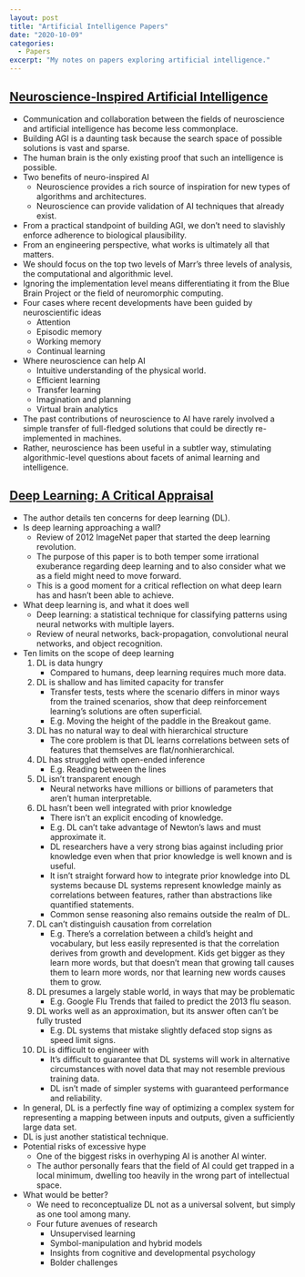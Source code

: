 ```yaml
---
layout: post
title: "Artificial Intelligence Papers"
date: "2020-10-09"
categories:
  - Papers
excerpt: "My notes on papers exploring artificial intelligence."
---
```


## [Neuroscience-Inspired Artificial Intelligence](https://doi.org/10.1016/j.neuron.2017.06.011)

- Communication and collaboration between the fields of neuroscience and artificial intelligence has become less commonplace.
- Building AGI is a daunting task because the search space of possible solutions is vast and sparse.
- The human brain is the only existing proof that such an intelligence is possible.
- Two benefits of neuro-inspired AI
    - Neuroscience provides a rich source of inspiration for new types of algorithms and architectures.
    - Neuroscience can provide validation of AI techniques that already exist.
- From a practical standpoint of building AGI, we don’t need to slavishly enforce adherence to biological plausibility.
- From an engineering perspective, what works is ultimately all that matters.
- We should focus on the top two levels of Marr’s three levels of analysis, the computational and algorithmic level.
- Ignoring the implementation level means differentiating it from the Blue Brain Project or the field of neuromorphic computing.
- Four cases where recent developments have been guided by neuroscientific ideas
    - Attention
    - Episodic memory
    - Working memory
    - Continual learning
- Where neuroscience can help AI
    - Intuitive understanding of the physical world.
    - Efficient learning
    - Transfer learning
    - Imagination and planning
    - Virtual brain analytics
- The past contributions of neuroscience to AI have rarely involved a simple transfer of full-fledged solutions that could be directly re-implemented in machines.
- Rather, neuroscience has been useful in a subtler way, stimulating algorithmic-level questions about facets of animal learning and intelligence.

## [Deep Learning: A Critical Appraisal](https://arxiv.org/abs/1801.00631)

- The author details ten concerns for deep learning (DL).
- Is deep learning approaching a wall?
    - Review of 2012 ImageNet paper that started the deep learning revolution.
    - The purpose of this paper is to both temper some irrational exuberance regarding deep learning and to also consider what we as a field might need to move forward.
    - This is a good moment for a critical reflection on what deep learn has and hasn’t been able to achieve.
- What deep learning is, and what it does well
    - Deep learning: a statistical technique for classifying patterns using neural networks with multiple layers.
    - Review of neural networks, back-propagation, convolutional neural networks, and object recognition.
- Ten limits on the scope of deep learning
    1. DL is data hungry
        - Compared to humans, deep learning requires much more data.
    2. DL is shallow and has limited capacity for transfer
        - Transfer tests, tests where the scenario differs in minor ways from the trained scenarios, show that deep reinforcement learning’s solutions are often superficial.
        - E.g. Moving the height of the paddle in the Breakout game.
    3. DL has no natural way to deal with hierarchical structure
        - The core problem is that DL learns correlations between sets of features that themselves are flat/nonhierarchical.
    4. DL has struggled with open-ended inference
        - E.g. Reading between the lines
    5. DL isn’t transparent enough
        - Neural networks have millions or billions of parameters that aren’t human interpretable.
    6. DL hasn’t been well integrated with prior knowledge
        - There isn’t an explicit encoding of knowledge.
        - E.g. DL can’t take advantage of Newton’s laws and must approximate it.
        - DL researchers have a very strong bias against including prior knowledge even when that prior knowledge is well known and is useful.
        - It isn’t straight forward how to integrate prior knowledge into DL systems because DL systems represent knowledge mainly as correlations between features, rather than abstractions like quantified statements.
        - Common sense reasoning also remains outside the realm of DL.
    7. DL can’t distinguish causation from correlation
        - E.g. There’s a correlation between a child’s height and vocabulary, but less easily represented is that the correlation derives from growth and development. Kids get bigger as they learn more words, but that doesn’t mean that growing tall causes them to learn more words, nor that learning new words causes them to grow.
    8. DL presumes a largely stable world, in ways that may be problematic
        - E.g. Google Flu Trends that failed to predict the 2013 flu season.
    9. DL works well as an approximation, but its answer often can’t be fully trusted
        - E.g. DL systems that mistake slightly defaced stop signs as speed limit signs.
    10. DL is difficult to engineer with
        - It’s difficult to guarantee that DL systems will work in alternative circumstances with novel data that may not resemble previous training data.
        - DL isn’t made of simpler systems with guaranteed performance and reliability.
- In general, DL is a perfectly fine way of optimizing a complex system for representing a mapping between inputs and outputs, given a sufficiently large data set.
- DL is just another statistical technique.
- Potential risks of excessive hype
    - One of the biggest risks in overhyping AI is another AI winter.
    - The author personally fears that the field of AI could get trapped in a local minimum, dwelling too heavily in the wrong part of intellectual space.
- What would be better?
    - We need to reconceptualize DL not as a universal solvent, but simply as one tool among many.
    - Four future avenues of research
        - Unsupervised learning
        - Symbol-manipulation and hybrid models
        - Insights from cognitive and developmental psychology
        - Bolder challenges
